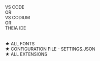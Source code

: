 VS CODE <br>
OR <br>
VS CODIUM<br>
OR<br>
THEIA IDE<br>
<br>
<br>
★ ALL FONTS<br>
★ CONFIGURATION FILE - SETTINGS.JSON<br>
★ ALL EXTENSIONS<br>
